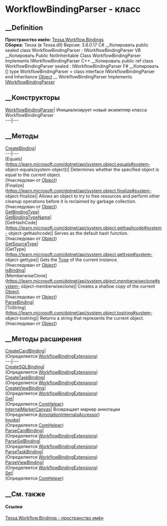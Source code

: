 # WorkflowBindingParser - класс
##  __Definition
 **Пространство имён:**
[Tessa.Workflow.Bindings](N_Tessa_Workflow_Bindings.htm)  
 **Сборка:** Tessa (в Tessa.dll) Версия: 3.6.0.17
C# __Копировать
     public sealed class WorkflowBindingParser : IWorkflowBindingParser
VB __Копировать
     Public NotInheritable Class WorkflowBindingParser
    	Implements IWorkflowBindingParser
C++ __Копировать
     public ref class WorkflowBindingParser sealed : IWorkflowBindingParser
F# __Копировать
     [<SealedAttribute>]
    type WorkflowBindingParser = 
        class
            interface IWorkflowBindingParser
        end
Inheritance
    [Object](https://learn.microsoft.com/dotnet/api/system.object) __ WorkflowBindingParser
Implements
    [IWorkflowBindingParser](T_Tessa_Workflow_Bindings_IWorkflowBindingParser.htm)
##  __Конструкторы
[WorkflowBindingParser](M_Tessa_Workflow_Bindings_WorkflowBindingParser__ctor.htm)|
Инициализирует новый экземпляр класса WorkflowBindingParser  
---|---  
##  __Методы
[CreateBinding](M_Tessa_Workflow_Bindings_WorkflowBindingParser_CreateBinding.htm)|  
---|---  
[Equals](https://learn.microsoft.com/dotnet/api/system.object.equals#system-
object-equals\(system-object\))| Determines whether the specified object is
equal to the current object.  
(Унаследован от
[Object](https://learn.microsoft.com/dotnet/api/system.object))  
[Finalize](https://learn.microsoft.com/dotnet/api/system.object.finalize#system-
object-finalize)| Allows an object to try to free resources and perform other
cleanup operations before it is reclaimed by garbage collection.  
(Унаследован от
[Object](https://learn.microsoft.com/dotnet/api/system.object))  
[GetBindingType](M_Tessa_Workflow_Bindings_WorkflowBindingParser_GetBindingType.htm)|  
[GetBindingTypeName](M_Tessa_Workflow_Bindings_WorkflowBindingParser_GetBindingTypeName.htm)|  
[GetHashCode](https://learn.microsoft.com/dotnet/api/system.object.gethashcode#system-
object-gethashcode)| Serves as the default hash function.  
(Унаследован от
[Object](https://learn.microsoft.com/dotnet/api/system.object))  
[GetSourceType](M_Tessa_Workflow_Bindings_WorkflowBindingParser_GetSourceType.htm)|  
[GetType](https://learn.microsoft.com/dotnet/api/system.object.gettype#system-
object-gettype)| Gets the
[Type](https://learn.microsoft.com/dotnet/api/system.type) of the current
instance.  
(Унаследован от
[Object](https://learn.microsoft.com/dotnet/api/system.object))  
[IsBinding](M_Tessa_Workflow_Bindings_WorkflowBindingParser_IsBinding.htm)|  
[MemberwiseClone](https://learn.microsoft.com/dotnet/api/system.object.memberwiseclone#system-
object-memberwiseclone)| Creates a shallow copy of the current
[Object](https://learn.microsoft.com/dotnet/api/system.object).  
(Унаследован от
[Object](https://learn.microsoft.com/dotnet/api/system.object))  
[ParseBinding](M_Tessa_Workflow_Bindings_WorkflowBindingParser_ParseBinding.htm)|  
[ToString](https://learn.microsoft.com/dotnet/api/system.object.tostring#system-
object-tostring)| Returns a string that represents the current object.  
(Унаследован от
[Object](https://learn.microsoft.com/dotnet/api/system.object))  
##  __Методы расширения
[CreateCardBinding](M_Tessa_Workflow_Bindings_WorkflowBindingExtensions_CreateCardBinding.htm)|  
(Определяется
[WorkflowBindingExtensions](T_Tessa_Workflow_Bindings_WorkflowBindingExtensions.htm))  
---|---  
[CreateSQLBinding](M_Tessa_Workflow_Bindings_WorkflowBindingExtensions_CreateSQLBinding.htm)|  
(Определяется
[WorkflowBindingExtensions](T_Tessa_Workflow_Bindings_WorkflowBindingExtensions.htm))  
[CreateTaskBinding](M_Tessa_Workflow_Bindings_WorkflowBindingExtensions_CreateTaskBinding.htm)|  
(Определяется
[WorkflowBindingExtensions](T_Tessa_Workflow_Bindings_WorkflowBindingExtensions.htm))  
[CreateViewBinding](M_Tessa_Workflow_Bindings_WorkflowBindingExtensions_CreateViewBinding.htm)|  
(Определяется
[WorkflowBindingExtensions](T_Tessa_Workflow_Bindings_WorkflowBindingExtensions.htm))  
[Get](M_Tessa_Extensions_Default_Client_EDS_ComHelper_Get.htm)|  
(Определяется
[ComHelper](T_Tessa_Extensions_Default_Client_EDS_ComHelper.htm))  
[InternalMarkerCanvas](M_Tessa_UI_Views_Charting_Annotations_AnnotationInternalsAccessor_InternalMarkerCanvas.htm)|
Возвращает маркер аннотации  
(Определяется
[AnnotationInternalsAccessor](T_Tessa_UI_Views_Charting_Annotations_AnnotationInternalsAccessor.htm))  
[Invoke](M_Tessa_Extensions_Default_Client_EDS_ComHelper_Invoke.htm)|  
(Определяется
[ComHelper](T_Tessa_Extensions_Default_Client_EDS_ComHelper.htm))  
[ParseCardBinding](M_Tessa_Workflow_Bindings_WorkflowBindingExtensions_ParseCardBinding.htm)|  
(Определяется
[WorkflowBindingExtensions](T_Tessa_Workflow_Bindings_WorkflowBindingExtensions.htm))  
[ParseSqlBinding](M_Tessa_Workflow_Bindings_WorkflowBindingExtensions_ParseSqlBinding.htm)|  
(Определяется
[WorkflowBindingExtensions](T_Tessa_Workflow_Bindings_WorkflowBindingExtensions.htm))  
[ParseTaskBinding](M_Tessa_Workflow_Bindings_WorkflowBindingExtensions_ParseTaskBinding.htm)|  
(Определяется
[WorkflowBindingExtensions](T_Tessa_Workflow_Bindings_WorkflowBindingExtensions.htm))  
[ParseViewBinding](M_Tessa_Workflow_Bindings_WorkflowBindingExtensions_ParseViewBinding.htm)|  
(Определяется
[WorkflowBindingExtensions](T_Tessa_Workflow_Bindings_WorkflowBindingExtensions.htm))  
[Set](M_Tessa_Extensions_Default_Client_EDS_ComHelper_Set.htm)|  
(Определяется
[ComHelper](T_Tessa_Extensions_Default_Client_EDS_ComHelper.htm))  
##  __См. также
#### Ссылки
[Tessa.Workflow.Bindings - пространство имён](N_Tessa_Workflow_Bindings.htm)
